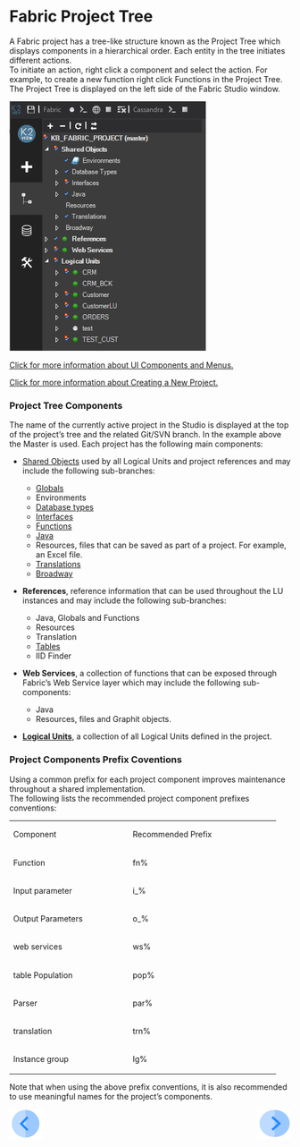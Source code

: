 # Fabric Project Tree

A Fabric project has a tree-like structure known as the Project Tree which displays components in a hierarchical order. Each entity in the tree initiates different actions.\
To initiate an action, right click a component and select the action. For example, to create a new function right click Functions in the Project Tree.\
The Project Tree is displayed on the left side of the Fabric Studio window.

![image](/articles/13_LUDB_viewer_and_studio_debug_capabilities/images/Logical_Units_Tree.png)

[Click for more information about UI Components and Menus.](/articles/04_fabric_studio/01_UI_components_and_menus.md)

[Click for more information about Creating a New Project.](/articles/04_fabric_studio/05_creating_a_new_project.md) 

### Project Tree Components
 
The name of the currently active project in the Studio is displayed at the top of the project’s tree and the related Git/SVN branch. In the example above the Master is used.
Each project has the following main components: 
* [Shared Objects](/articles/04_fabric_studio/12_shared_objects.md) used by all Logical Units and project references and may include the following sub-branches:
  * [Globals](/articles/08_globals/01_globals_overview.md) 
  * Environments 
  * [Database types](/articles/05_DB_interfaces/03_DB_interfaces_overview.md) 
  * [Interfaces](/articles/05_DB_interfaces/01_interfaces_overview.md) 
  * [Functions](/articles/07_table_population/08_project_functions.md) 
  * [Java](/articles/07_table_population/06_table_population_transformation_rules.md) 
  * Resources, files that can be saved as part of a project. For example, an Excel file.
  * [Translations](/articles/09_translations/01_translations_overview_and_use_cases.md) 
  * [Broadway](/articles/19_Broadway/01_broadway_overview.md)

* **References**, reference information that can be used throughout the LU instances and may include the following sub-branches:
  * Java, Globals and Functions
  * Resources
  * Translation
  * [Tables](/articles/07_table_population/01_table_population_overview.md)
  * IID Finder

* **Web Services**, a collection of functions that can be exposed through Fabric’s Web Service layer which may include the following sub-components:
  * Java
  * Resources, files and Graphit objects.

* [**Logical Units**](/articles/03_logical_units/01_LU_overview.md), a collection of all Logical Units defined in the project.


### Project Components Prefix Coventions 
 
Using a common prefix for each project component improves maintenance throughout a shared implementation.\
The following lists the recommended project component prefixes conventions:

<table>
<tbody>
<tr>
<td width="200">
<p>Component</p>
</td>
<td width="250">
<p>Recommended Prefix</p>
</td>
</tr>
<tr>
<td width="166">
<p>Function</p>
</td>
<td width="136">
<p>fn%</p>
</td>
</tr>
<tr>
<td width="166">
<p>Input parameter</p>
</td>
<td width="136">
<p>i_%</p>
</td>
</tr>
<tr>
<td width="166">
<p>Output Parameters</p>
</td>
<td width="136">
<p>o_%</p>
</td>
</tr>
<tr>
<td width="166">
<p>web services</p>
</td>
<td width="136">
<p>ws%</p>
</td>
</tr>
<tr>
<td width="166">
<p>table Population</p>
</td>
<td width="136">
<p>pop%</p>
</td>
</tr>
<tr>
<td width="166">
<p>Parser</p>
</td>
<td width="136">
<p>par%</p>
</td>
</tr>
<tr>
<td width="166">
<p>translation</p>
</td>
<td width="136">
<p>trn%</p>
</td>
</tr>
<tr>
<td width="166">
<p>Instance group</p>
</td>
<td width="136">
<p>Ig%</p>
</td>
</tr>
</tbody>
</table>


Note that when using the above prefix conventions, it is also recommended to use meaningful names for the project’s components.


[![Previous](/articles/images/Previous.png)](/articles/04_fabric_studio/07_best_practices_for_working_with_GIT_and_SVN.md)[<img align="right" width="60" height="54" src="/articles/images/Next.png">](/articles/04_fabric_studio/09_logic_files_and_categories.md)
